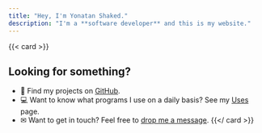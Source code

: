 ```yaml
---
title: "Hey, I'm Yonatan Shaked."
description: "I'm a **software developer** and this is my website."
---
```


{{< card >}}
## Looking for something?

- 📜 Find my projects on [GitHub](https://github.com/yonatanshaked).
- 💻 Want to know what programs I use on a daily basis? See my [Uses](/uses) page.
- ✉ Want to get in touch? Feel free to [drop me a message](/contact).
{{</ card >}}
